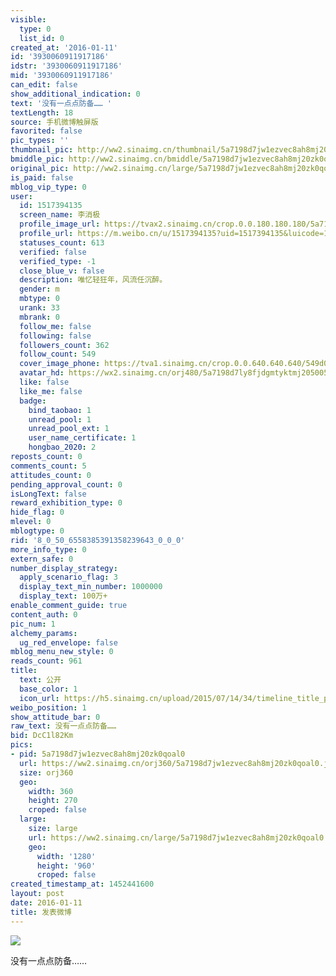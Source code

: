 ```yaml
---
visible:
  type: 0
  list_id: 0
created_at: '2016-01-11'
id: '3930060911917186'
idstr: '3930060911917186'
mid: '3930060911917186'
can_edit: false
show_additional_indication: 0
text: '没有一点点防备…… '
textLength: 18
source: 手机微博触屏版
favorited: false
pic_types: ''
thumbnail_pic: http://ww2.sinaimg.cn/thumbnail/5a7198d7jw1ezvec8ah8mj20zk0qoal0.jpg
bmiddle_pic: http://ww2.sinaimg.cn/bmiddle/5a7198d7jw1ezvec8ah8mj20zk0qoal0.jpg
original_pic: http://ww2.sinaimg.cn/large/5a7198d7jw1ezvec8ah8mj20zk0qoal0.jpg
is_paid: false
mblog_vip_type: 0
user:
  id: 1517394135
  screen_name: 李消极
  profile_image_url: https://tvax2.sinaimg.cn/crop.0.0.180.180.180/5a7198d7ly8fjdgmtyktmj20500500so.jpg?KID=imgbed,tva&Expires=1606399502&ssig=zHsrBiYTAN
  profile_url: https://m.weibo.cn/u/1517394135?uid=1517394135&luicode=10000011&lfid=2304131517394135_-_WEIBO_SECOND_PROFILE_WEIBO
  statuses_count: 613
  verified: false
  verified_type: -1
  close_blue_v: false
  description: 唯忆轻狂年，风流任沉醉。
  gender: m
  mbtype: 0
  urank: 33
  mbrank: 0
  follow_me: false
  following: false
  followers_count: 362
  follow_count: 549
  cover_image_phone: https://tva1.sinaimg.cn/crop.0.0.640.640.640/549d0121tw1egm1kjly3jj20hs0hsq4f.jpg
  avatar_hd: https://wx2.sinaimg.cn/orj480/5a7198d7ly8fjdgmtyktmj20500500so.jpg
  like: false
  like_me: false
  badge:
    bind_taobao: 1
    unread_pool: 1
    unread_pool_ext: 1
    user_name_certificate: 1
    hongbao_2020: 2
reposts_count: 0
comments_count: 5
attitudes_count: 0
pending_approval_count: 0
isLongText: false
reward_exhibition_type: 0
hide_flag: 0
mlevel: 0
mblogtype: 0
rid: '8_0_50_6558385391358239643_0_0_0'
more_info_type: 0
extern_safe: 0
number_display_strategy:
  apply_scenario_flag: 3
  display_text_min_number: 1000000
  display_text: 100万+
enable_comment_guide: true
content_auth: 0
pic_num: 1
alchemy_params:
  ug_red_envelope: false
mblog_menu_new_style: 0
reads_count: 961
title:
  text: 公开
  base_color: 1
  icon_url: https://h5.sinaimg.cn/upload/2015/07/14/34/timeline_title_public_default.png
weibo_position: 1
show_attitude_bar: 0
raw_text: 没有一点点防备…… ​​​
bid: DcC1l82Km
pics:
- pid: 5a7198d7jw1ezvec8ah8mj20zk0qoal0
  url: https://ww2.sinaimg.cn/orj360/5a7198d7jw1ezvec8ah8mj20zk0qoal0.jpg
  size: orj360
  geo:
    width: 360
    height: 270
    croped: false
  large:
    size: large
    url: https://ww2.sinaimg.cn/large/5a7198d7jw1ezvec8ah8mj20zk0qoal0.jpg
    geo:
      width: '1280'
      height: '960'
      croped: false
created_timestamp_at: 1452441600
layout: post
date: 2016-01-11
title: 发表微博
---
```


![](https://image.baidu.com/search/down?url=http://ww2.sinaimg.cn/large/5a7198d7jw1ezvec8ah8mj20zk0qoal0.jpg)

没有一点点防备…… 

